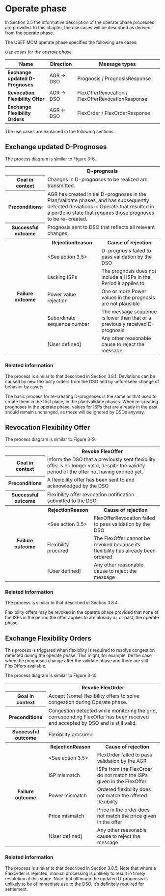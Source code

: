 # Operate phase

In Section 2.5 the informative description of the operate phase processes are provided.
In this chapter, the use cases will be described as derived from the operate phase.

The USEF MCM operate phase specifies the following use cases:

_Use cases for the operate phase._

| Name                             | Direction | Message types                                     |
|----------------------------------|-----------|---------------------------------------------------|
| **Exchange updated D-Prognoses** | AGR → DSO | Prognosis / PrognosisResponse                     |
| **Revocation Flexibility Offer** | AGR → DSO | FlexOfferRevocation / FlexOfferRevocationResponse |
| **Exchange Flexibility Orders**  | AGR ← DSO | FlexOrder / FlexOrderResponse                     |

The use cases are explained in the following sections.

## Exchange updated D-Prognoses

The process diagram is similar to Figure 3-6.

<table>
  <tr>
    <th></th>
    <th colspan="2">D-prognosis</th>
  </tr>
  <tr>
    <th>Goal in context</th>
    <td colspan="2">Changes in D-prognoses to be realized are transmitted.</td>
  </tr>
  <tr>
    <th>Preconditions</th>
    <td colspan="2">AGR has created initial D-prognoses in the Plan/Validate phases, and has subsequently detected deviations in Operate that resulted in a portfolio state that requires those prognoses to be re-created.</td>
  </tr>
  <tr>
    <th>Successful outcome</th>
    <td colspan="2">Prognosis sent to DSO that reflects all relevant changes</td>
  </tr>
  <tr>
    <th rowspan="6">Failure outcome</th>
    <th>RejectionReason</th>
    <th>Cause of rejection</th>
  </tr>
  <tr>
    <td>&lt;See action 3.5&gt;</td>
    <td>D-prognosis failed to pass validation by the DSO</td>
  </tr>
  <tr>
    <td>Lacking ISPs</td>
    <td>The prognosis does not include all ISPs in the Period it applies to</td>
  </tr>
  <tr>
    <td>Power value rejection</td>
    <td>One or more Power values in the prognosis are not plausible</td>
  </tr>
  <tr>
    <td>Subordinate sequence number</td>
    <td>The message sequence is lower than that of a previously received D-prognosis</td>
  </tr>
  <tr>
    <td>[User defined]</td>
    <td>Any other reasonable cause to reject the message</td>
  </tr>
</table>

### Related information

The process is similar to that described in Section 3.8.1.
Deviations can be caused by new flexibility orders from the DSO and by unforeseen change of behavior by assets.

The basic process for re-creating D-prognoses is the same as that used to create them in the first place, in the plan/validate phases.
When re-creating prognoses in the operate phase, values for ISPs that are already in the past should remain unchanged, as these will be ignored by DSOs anyway.

## Revocation Flexibility Offer

The process diagram is similar to Figure 3-9.

<table>
  <tr>
    <th></th>
    <th colspan="2">Revoke FlexOffer</th>
  </tr>
  <tr>
    <th>Goal in context</th>
    <td colspan="2">Inform the DSO that a previously sent flexibility offer is no longer valid, despite the validity period of the offer not having expired yet.</td>
  </tr>
  <tr>
    <th>Preconditions</th>
    <td colspan="2">A flexibility offer has been sent to and acknowledged by the DSO</td>
  </tr>
  <tr>
    <th>Successful outcome</th>
    <td colspan="2">Flexibility offer revocation notification submitted to the DSO</td>
  </tr>
  <tr>
    <th rowspan="6">Failure outcome</th>
    <th>RejectionReason</th>
    <th>Cause of rejection</th>
  </tr>
  <tr>
    <td>&lt;See action 3.5&gt;</td>
    <td>FlexOfferRevocation failed to pass validation by the DSO</td>
  </tr>
  <tr>
    <td>Flexibility procured</td>
    <td>The FlexOffer cannot be revoked because its flexibility has already been ordered</td>
  </tr>
  <tr>
    <td>[User defined]</td>
    <td>Any other reasonable cause to reject the message</td>
  </tr>
</table>

### Related information

The process is similar to that described in Section 3.8.4.

Flexibility offers may be revoked in the operate phase provided that none of the ISPs in the period the offer applies to are
already in, or past, the operate phase.

## Exchange Flexibility Orders

This process is triggered when flexibility is required to resolve congestion detected during the operate phase.
This might, for example, be the case when the prognoses change after the validate phase and there are still FlexOffers available.

The process diagram is similar to Figure 3-10.

<table>
  <tr>
    <th></th>
    <th colspan="2">Revoke FlexOrder</th>
  </tr>
  <tr>
    <th>Goal in context</th>
    <td colspan="2">Accept (some) flexibility offers to solve congestion during Operate phase.</td>
  </tr>
  <tr>
    <th>Preconditions</th>
    <td colspan="2">Congestion detected while monitoring the grid, corresponding FlexOffer has been received and accepted by DSO and is still valid.</td>
  </tr>
  <tr>
    <th>Successful outcome</th>
    <td colspan="2">Flexibility procured</td>
  </tr>
  <tr>
    <th rowspan="6">Failure outcome</th>
    <th>RejectionReason</th>
    <th>Cause of rejection</th>
  </tr>
  <tr>
    <td>&lt;See action 3.5&gt;</td>
    <td>FlexOrder failed to pass validation by the AGR</td>
  </tr>
  <tr>
    <td>ISP mismatch</td>
    <td>ISPs from the FlexOrder do not match the ISPs given in the FlexOffer</td>
  </tr>
  <tr>
    <td>Power mismatch</td>
    <td>Ordered flexibility does not match the offered flexibility</td>
  </tr>
  <tr>
    <td>Price mismatch</td>
    <td>Price in the order does not match the price given in the offer</td>
  </tr>
  <tr>
    <td>[User defined]</td>
    <td>Any other reasonable cause to reject the message</td>
  </tr>
</table>

### Related information

The process is similar to that described in Section 3.8.5.
Note that where a FlexOrder is rejected, manual processing is unlikely to result in timely resolution at this stage.
Note that although the updated D-prognosis is unlikely to be of immediate use to the DSO, it’s definitely required for settlement.
